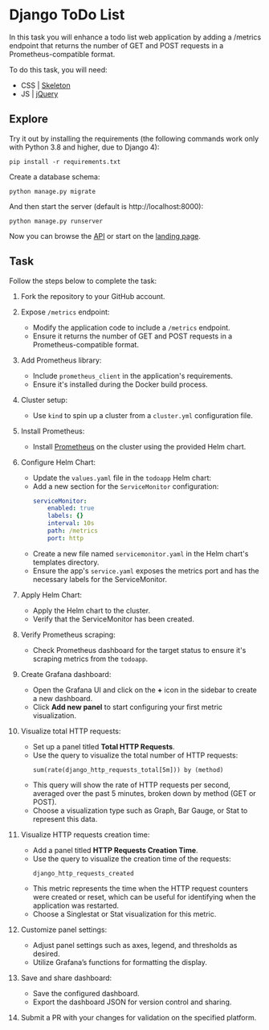 # Django ToDo List

In this task you will enhance a todo list web application by adding a /metrics endpoint that returns the number of GET and POST requests in a Prometheus-compatible format.

To do this task, you will need:

- CSS | [Skeleton](http://getskeleton.com/)
- JS  | [jQuery](https://jquery.com/)

## Explore

Try it out by installing the requirements (the following commands work only with Python 3.8 and higher, due to Django 4):

```
pip install -r requirements.txt
```

Create a database schema:

```
python manage.py migrate
```

And then start the server (default is http://localhost:8000):

```
python manage.py runserver
```

Now you can browse the [API](http://localhost:8000/api/) or start on the [landing page](http://localhost:8000/).

## Task
Follow the steps below to complete the task:

1. Fork the repository to your GitHub account.

2. Expose `/metrics` endpoint:
   - Modify the application code to include a `/metrics` endpoint.
   - Ensure it returns the number of GET and POST requests in a Prometheus-compatible format.

3. Add Prometheus library:
   - Include `prometheus_client` in the application's requirements.
   - Ensure it's installed during the Docker build process.

4. Cluster setup:
   - Use `kind` to spin up a cluster from a `cluster.yml` configuration file.

5. Install Prometheus:
   - Install [Prometheus](https://github.com/prometheus-community/helm-charts/tree/main/charts/kube-prometheus-stack) on the cluster using the provided Helm chart.

6. Configure Helm Chart:
   - Update the `values.yaml` file in the `todoapp` Helm chart:
   * Add a new section for the `ServiceMonitor` configuration:
     ```yaml
     serviceMonitor:
         enabled: true
         labels: {}
         interval: 10s
         path: /metrics
         port: http
     ```
   - Create a new file named `servicemonitor.yaml` in the Helm chart's templates directory.
   - Ensure the app's `service.yaml` exposes the metrics port and has the necessary labels for the ServiceMonitor.

7. Apply Helm Chart:
   - Apply the Helm chart to the cluster.
   - Verify that the ServiceMonitor has been created.

8. Verify Prometheus scraping:
   - Check Prometheus dashboard for the target status to ensure it's scraping metrics from the `todoapp`.

9. Create Grafana dashboard:
   - Open the Grafana UI and click on the **+** icon in the sidebar to create a new dashboard.
   - Click **Add new panel** to start configuring your first metric visualization.

10. Visualize total HTTP requests:
    - Set up a panel titled **Total HTTP Requests**.
    - Use the query to visualize the total number of HTTP requests:
        ```
        sum(rate(django_http_requests_total[5m])) by (method)
        ```
    - This query will show the rate of HTTP requests per second, averaged over the past 5 minutes, broken down by method (GET or POST).
    - Choose a visualization type such as Graph, Bar Gauge, or Stat to represent this data.

11. Visualize HTTP requests creation time:
    - Add a panel titled **HTTP Requests Creation Time**.
    - Use the query to visualize the creation time of the requests:
        ```
        django_http_requests_created
        ```
    - This metric represents the time when the HTTP request counters were created or reset, which can be useful for identifying when the application was restarted.
    - Choose a Singlestat or Stat visualization for this metric.

12. Customize panel settings:
    - Adjust panel settings such as axes, legend, and thresholds as desired.
    - Utilize Grafana’s functions for formatting the display.

13. Save and share dashboard:
    - Save the configured dashboard.
    - Export the dashboard JSON for version control and sharing.

14. Submit a PR with your changes for validation on the specified platform.

